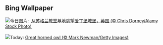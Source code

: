 ## Bing Wallpaper
![](https://www.bing.com/th?id=OHR.HauntedEdinburgh_ZH-CN1461834159_UHD.jpg&w=1000)今日图片: &nbsp;[从苏格兰教堂墓地眺望爱丁堡城堡，英国 (© Chris Dorney/Alamy Stock Photo)](https://www.bing.com/th?id=OHR.HauntedEdinburgh_ZH-CN1461834159_UHD.jpg)
<br><br/>
![](https://www.bing.com/th?id=OHR.GreatOwl_EN-US3778222109_UHD.jpg&w=1000)Today: [Great horned owl (© Mark Newman/Getty Images)](https://www.bing.com/th?id=OHR.GreatOwl_EN-US3778222109_UHD.jpg)
<br><br/>
